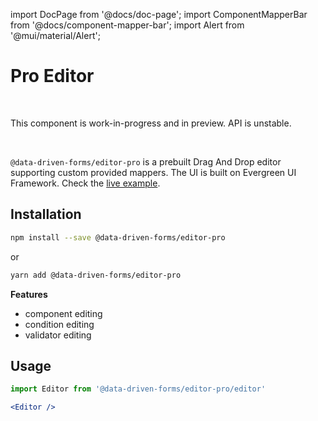 import DocPage from '@docs/doc-page';
import ComponentMapperBar from '@docs/component-mapper-bar';
import Alert from '@mui/material/Alert';

<DocPage>

# Pro Editor

<ComponentMapperBar prefix="mui" github="https://github.com/data-driven-forms/editor/tree/main/packages/editor-pro" npm="https://www.npmjs.com/package/@data-driven-forms%2Feditor-pro" npmSvg="https://badge.fury.io/js/@data-driven-forms%2Feditor-pro.svg" />

<br />

<Alert severity="warning">This component is work-in-progress and in preview. API is unstable.</Alert>

<br />

`@data-driven-forms/editor-pro` is a prebuilt Drag And Drop editor supporting custom provided mappers. The UI is built on Evergreen UI Framework. Check the [live example](/editor/live-editor).

## Installation

```bash
npm install --save @data-driven-forms/editor-pro
```
or
```bash
yarn add @data-driven-forms/editor-pro
```


**Features**

- component editing
- condition editing
- validator editing

## Usage

```jsx
import Editor from '@data-driven-forms/editor-pro/editor'

<Editor />
```


</DocPage>